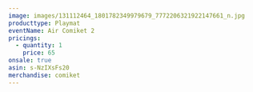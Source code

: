 ```yaml
---
image: images/131112464_1801782349979679_7772206321922147661_n.jpg
producttype: Playmat
eventName: Air Comiket 2
pricings:
  - quantity: 1
    price: 65
onsale: true
asin: s-NzIXsFs20
merchandise: comiket
---
```

